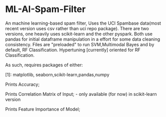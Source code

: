 # ML-AI-Spam-Filter
An machine learning-based spam filter, Uses the UCI Spambase data(most recent version uses csv rather than uci repo package). There are two versions, one heavily uses scikit-learn and the other pyspark. Both use pandas for initial dataframe manipulation in a effort for some data cleaning consistency. Files are "preloaded" to run SVM,Multimodal Bayes and by default, RF Classification. Hypertuning [currently] oriented for RF Classification.

As such, requires packages of either:

[1]: matplotlib, seaborn,scikit-learn,pandas,numpy

[2]: pyspark,pandas,numpy

Prints Accuracy;

Prints Correlation Matrix of Input; - only available (for now) in scikit-learn version

Prints Feature Importance of Model;
